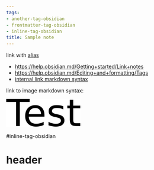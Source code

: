```yaml
---
tags:
- another-tag-obsidian
- frontmatter-tag-obsidian
- inline-tag-obsidian
title: Sample note
---
```


link with [alias](<./folder/Second sample note.md>)


- https://help.obsidian.md/Getting+started/Link+notes
- https://help.obsidian.md/Editing+and+formatting/Tags
- [internal link markdown syntax](<./folder/Second sample note.md>)

link to image markdown syntax:

![markdown image](./test.png)

#inline-tag-obsidian

# header